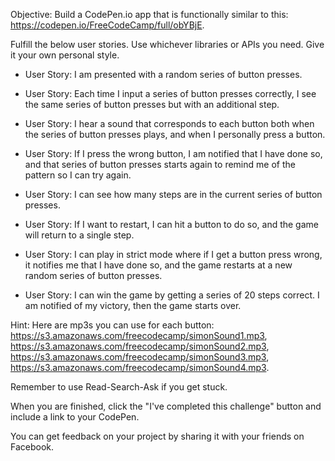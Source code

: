 Objective: Build a CodePen.io app that is functionally similar to this: https://codepen.io/FreeCodeCamp/full/obYBjE.

Fulfill the below user stories. Use whichever libraries or APIs you need. Give it your own personal style.

 * User Story: I am presented with a random series of button presses.

 * User Story: Each time I input a series of button presses correctly, I see the same series of button presses but with an additional step.

 * User Story: I hear a sound that corresponds to each button both when the series of button presses plays, and when I personally press a button.

 * User Story: If I press the wrong button, I am notified that I have done so, and that series of button presses starts again to remind me of the pattern so I can try again.

 * User Story: I can see how many steps are in the current series of button presses.

 * User Story: If I want to restart, I can hit a button to do so, and the game will return to a single step.

 * User Story: I can play in strict mode where if I get a button press wrong, it notifies me that I have done so, and the game restarts at a new random series of button presses.

 * User Story: I can win the game by getting a series of 20 steps correct. I am notified of my victory, then the game starts over.

Hint: Here are mp3s you can use for each button: https://s3.amazonaws.com/freecodecamp/simonSound1.mp3, https://s3.amazonaws.com/freecodecamp/simonSound2.mp3, https://s3.amazonaws.com/freecodecamp/simonSound3.mp3, https://s3.amazonaws.com/freecodecamp/simonSound4.mp3.

Remember to use Read-Search-Ask if you get stuck.

When you are finished, click the "I've completed this challenge" button and include a link to your CodePen.

You can get feedback on your project by sharing it with your friends on Facebook.
